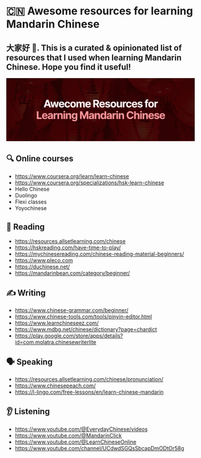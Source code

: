 # 🇨🇳 Awesome resources for learning Mandarin Chinese

## 大家好 👋. This is a curated & opinionated list of resources that I used when learning Mandarin Chinese. Hope you find it useful!

<p align="center">
<img src="https://raw.githubusercontent.com/ariqnrnns/awesome-mandarin-chinese-learning-resources/main/banner-awesome-mandarin-chinese-learning-resources.png" alt="Awesome resources for learning Mandarin Chinese Banner">
</p>

## 🔍 Online courses

- https://www.coursera.org/learn/learn-chinese
- https://www.coursera.org/specializations/hsk-learn-chinese
- Hello Chinese
- Duolingo
- Flexi classes
- Yoyochinese

## 📗 Reading

- https://resources.allsetlearning.com/chinese
- https://hskreading.com/have-time-to-play/
- https://mychinesereading.com/chinese-reading-material-beginners/
- https://www.pleco.com
- https://duchinese.net/
- https://mandarinbean.com/category/beginner/

## ✍️ Writing

- https://www.chinese-grammar.com/beginner/
- https://www.chinese-tools.com/tools/pinyin-editor.html
- https://www.learnchineseez.com/
- https://www.mdbg.net/chinese/dictionary?page=chardict
- https://play.google.com/store/apps/details?id=com.molatra.chinesewriterlite

## 🗣️ Speaking

- https://resources.allsetlearning.com/chinese/pronunciation/
- https://www.chinesepeach.com/
- https://l-lingo.com/free-lessons/en/learn-chinese-mandarin

## 👂 Listening

- https://www.youtube.com/@EverydayChinese/videos
- https://www.youtube.com/@MandarinClick
- https://www.youtube.com/@LearnChineseOnline
- https://www.youtube.com/channel/UCdwdSGQsSbcapDmODtOr58g

